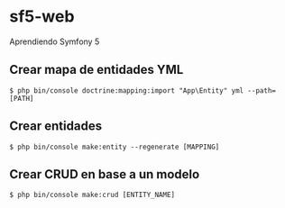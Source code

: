 # sf5-web
Aprendiendo Symfony 5

## Crear mapa de entidades YML
```
$ php bin/console doctrine:mapping:import "App\Entity" yml --path=[PATH]
```

## Crear entidades
```
$ php bin/console make:entity --regenerate [MAPPING]
```


## Crear CRUD en base a un modelo
```
$ php bin/console make:crud [ENTITY_NAME]
```

